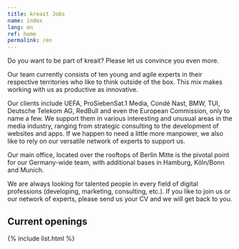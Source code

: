 ```yaml
---
title: kreait Jobs
name: index
lang: en
ref: home
permalink: /en
---
```


Do you want to be part of kreait? Please let us convince you even more.

Our team currently consists of ten young and agile experts in their respective territories who like to think outside of the box. This mix makes working with us as productive as innovative.

Our clients include UEFA, ProSiebenSat.1 Media, Condé Nast, BMW, TUI, Deutsche Telekom AG, RedBull and even the European Commission, only to name a few. We support them in various interesting and unusual areas in the media industry, ranging from strategic consulting to the development of websites and apps. If we happen to need a little more manpower, we also like to rely on our versatile network of experts to support us.

Our main office, located over the rooftops of Berlin Mitte is the pivotal point for our Germany-wide team, with additional bases in Hamburg, Köln/Bonn and Munich.

We are always looking for talented people in every field of digital professions (developing, marketing, consulting, etc.). If you like to join us or our network of experts, please send us your CV and we will get back to you.

## Current openings

{% include list.html %}
